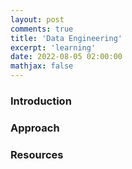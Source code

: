 ```yaml
---
layout: post
comments: true
title: 'Data Engineering'
excerpt: 'learning'
date: 2022-08-05 02:00:00
mathjax: false
---
```


### Introduction

### Approach

### Resources
